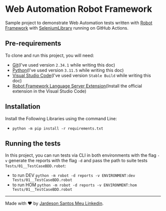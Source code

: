 #  Web Automation Robot Framework

Sample project to demonstrate Web Automation tests written with [Robot Framework](https://robotframework.org/#resources) with [SeleniumLibrary](https://github.com/robotframework/SeleniumLibrary/) running on GitHub Actions.

## Pre-requirements

To clone and run this project, you will need:

- [Git](https://git-scm.com/downloads)(I've used version `2.34.1` while writing this doc)
- [Python](https://www.python.org/)(I've used version `3.11.5` while writing this doc)
- [Visual Studio Code](https://code.visualstudio.com/)(I've used version `Stable Build` while writing this doc)
- [Robot Framework Language Server Extension](https://marketplace.visualstudio.com/items?itemName=robocorp.robotframework-lsp)(Install the official extension in the Visual Studio Code)

## Installation

Install the Following Libraries using the command Line:

- `python -m pip install -r requirements.txt`


## Running the tests

In this project, you can run tests via CLI in both environments with the flag `-v` generate the reports with the flag `-d` and pass the path to suite tests `Tests/01__TestCaseBDD.robot`:

- to run DEV `python -m robot -d reports -v ENVIRONMENT:dev Tests/01__TestCaseBDD.robot`
- to run HOM `python -m robot -d reports -v ENVIRONMENT:hom Tests/01__TestCaseBDD.robot`
___

Made with ❤️ by [Jardeson Santos ](https://github.com/JarDeVSon)[Meu Linkedin](https://www.linkedin.com/in/jardeson-santosqa).
